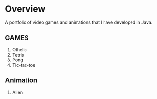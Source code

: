 # Overview

A portfolio of video games and animations that I have developed in Java.

## GAMES

1. Othello 
1. Tetris
1. Pong
1. Tic-tac-toe

## Animation

1. Alien